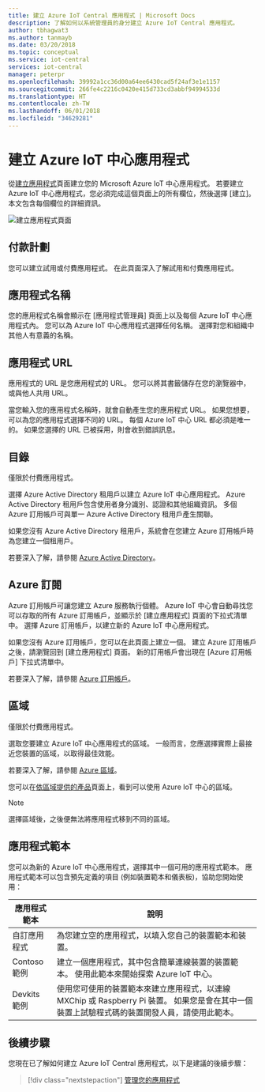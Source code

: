 ```yaml
---
title: 建立 Azure IoT Central 應用程式 | Microsoft Docs
description: 了解如何以系統管理員的身分建立 Azure IoT Central 應用程式。
author: tbhagwat3
ms.author: tanmayb
ms.date: 03/20/2018
ms.topic: conceptual
ms.service: iot-central
services: iot-central
manager: peterpr
ms.openlocfilehash: 39992a1cc36d00a64ee6430cad5f24af3e1e1157
ms.sourcegitcommit: 266fe4c2216c0420e415d733cd3abbf94994533d
ms.translationtype: HT
ms.contentlocale: zh-TW
ms.lasthandoff: 06/01/2018
ms.locfileid: "34629281"
---
```

# <a name="create-your-azure-iot-central-application"></a>建立 Azure IoT 中心應用程式

從[建立應用程式](https://apps.microsoftiotcentral.com/create)頁面建立您的 Microsoft Azure IoT 中心應用程式。 若要建立 Azure IoT 中心應用程式，您必須完成這個頁面上的所有欄位，然後選擇 [建立]。 本文包含每個欄位的詳細資訊。

![建立應用程式頁面](media\howto-create-application\image1.png)

## <a name="payment-plan"></a>付款計劃

您可以建立試用或付費應用程式。 在此頁面深入了解試用和付費應用程式。

## <a name="application-name"></a>應用程式名稱

您的應用程式名稱會顯示在 [應用程式管理員] 頁面上以及每個 Azure IoT 中心應用程式內。 您可以為 Azure IoT 中心應用程式選擇任何名稱。 選擇對您和組織中其他人有意義的名稱。

## <a name="application-url"></a>應用程式 URL

應用程式的 URL 是您應用程式的 URL。 您可以將其書籤儲存在您的瀏覽器中，或與他人共用 URL。

當您輸入您的應用程式名稱時，就會自動產生您的應用程式 URL。 如果您想要，可以為您的應用程式選擇不同的 URL。 每個 Azure IoT 中心 URL 都必須是唯一的。 如果您選擇的 URL 已被採用，則會收到錯誤訊息。

## <a name="directory"></a>目錄

僅限於付費應用程式。

選擇 Azure Active Directory 租用戶以建立 Azure IoT 中心應用程式。 Azure Active Directory 租用戶包含使用者身分識別、認證和其他組織資訊。 多個 Azure 訂用帳戶可與單一 Azure Active Directory 租用戶產生關聯。

如果您沒有 Azure Active Directory 租用戶，系統會在您建立 Azure 訂用帳戶時為您建立一個租用戶。

若要深入了解，請參閱 [Azure Active Directory](https://docs.microsoft.com/azure/active-directory/)。

## <a name="azure-subscription"></a>Azure 訂閱

Azure 訂用帳戶可讓您建立 Azure 服務執行個體。 Azure IoT 中心會自動尋找您可以存取的所有 Azure 訂用帳戶，並顯示於 [建立應用程式] 頁面的下拉式清單中。 選擇 Azure 訂用帳戶，以建立新的 Azure IoT 中心應用程式。

如果您沒有 Azure 訂用帳戶，您可以在此頁面上建立一個。 建立 Azure 訂用帳戶之後，請瀏覽回到 [建立應用程式] 頁面。 新的訂用帳戶會出現在 [Azure 訂用帳戶] 下拉式清單中。

若要深入了解，請參閱 [Azure 訂用帳戶](https://docs.microsoft.com/azure/guides/developer/azure-developer-guide#understanding-accounts-subscriptions-and-billing)。

## <a name="region"></a>區域

僅限於付費應用程式。

選取您要建立 Azure IoT 中心應用程式的區域。 一般而言，您應選擇實際上最接近您裝置的區域，以取得最佳效能。

若要深入了解，請參閱 [Azure 區域](https://docs.microsoft.com/en-us/azure/guides/developer/azure-developer-guide#azure-regions)。

您可以在[依區域提供的產品](https://azure.microsoft.com/regions/services/)頁面上，看到可以使用 Azure IoT 中心的區域。

> [!Note]
> 選擇區域後，之後便無法將應用程式移到不同的區域。

## <a name="application-template"></a>應用程式範本

您可以為新的 Azure IoT 中心應用程式，選擇其中一個可用的應用程式範本。 應用程式範本可以包含預先定義的項目 (例如裝置範本和儀表板)，協助您開始使用：

| 應用程式範本 | 說明 |
| -------------------- | ----------- |
| 自訂應用程式   | 為您建立空的應用程式，以填入您自己的裝置範本和裝置。 |
| Contoso 範例       | 建立一個應用程式，其中包含簡單連線裝置的裝置範本。 使用此範本來開始探索 Azure IoT 中心。 |
| Devkits 範例       | 使用您可使用的裝置範本來建立應用程式，以連線 MXChip 或 Raspberry Pi 裝置。 如果您是會在其中一個裝置上試驗程式碼的裝置開發人員，請使用此範本。 |

## <a name="next-steps"></a>後續步驟

您現在已了解如何建立 Azure IoT Central 應用程式，以下是建議的後續步驟：

> [!div class="nextstepaction"]
> [管理您的應用程式](howto-administer.md)